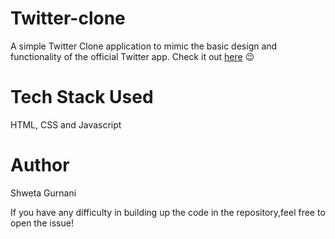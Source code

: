 # Twitter-clone
A simple Twitter Clone application to mimic the basic design and functionality of the official Twitter app.
Check it out [here](http://edgistifyblogpost.herokuapp.com/) 😉

# Tech Stack Used
HTML, CSS and Javascript

# Author
Shweta Gurnani

If you have any difficulty in building up the code in the repository,feel free to open the issue!
